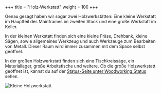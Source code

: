+++
title = "Holz-Werkstatt"
weight = 100
+++

Genau gesagt haben wir sogar zwei Holzwerkstätten: Eine kleine Werkstatt im
Hauptteil des Mainframes im zweiten Stock und eine große Werkstatt im Keller.

In der kleinen Werkstatt finden sich eine kleine Fräse, Drehbank, kleine Sägen,
sowie allgemeines Werkzeug und auch Werkzeuge zum Bearbeiten von Metall. Dieser
Raum wird immer zusammen mit dem Space selbst geöffnet.

In der großen Holzwerkstatt finden sich eine Tischkreissäge, ein Materiallager, große Arbeitstische und weitere.
Ob die große Holzwerkstatt geöffnet ist, kannst du auf der
[Status-Seite unter Woodworking Status](https://status.mainframe.io/) sehen.

![Kleine Holzwerkstatt](/media/spacewalk/workshop.jpg)
